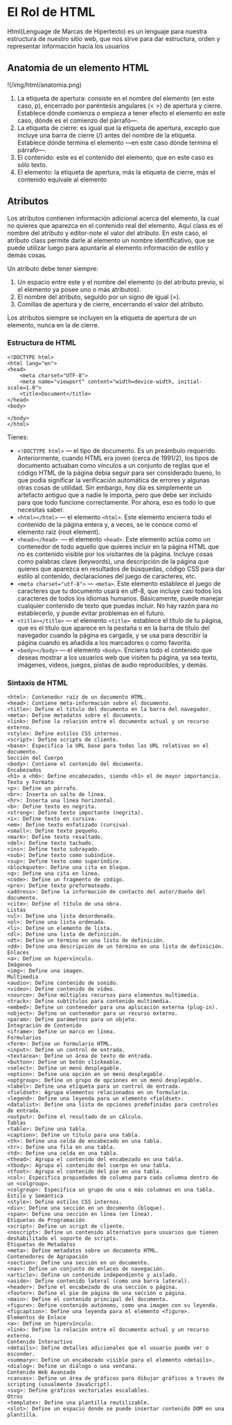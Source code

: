 # El Rol de HTML
Html(Lenguage de Marcas de Hipertexto) es un lenguaje para nuestra estructura de nuestro sitio web, que nos sirve para dar estructura, orden y representar información hacía los usuarios

## Anatomia de un elemento HTML
!(/img/html/anatomia.png)

1. La etiqueta de apertura: consiste en el nombre del elemento (en este caso, p), encerrado por paréntesis angulares (< >) de apertura y cierre. Establece dónde comienza o empieza a tener efecto el elemento  en este caso, dónde es el comienzo del párrafo—.
2. La etiqueta de cierre: es igual que la etiqueta de apertura, excepto que incluye una barra de cierre (/) antes del nombre de la etiqueta. Establece dónde termina el elemento —en este caso dónde termina el párrafo—.
3. El contenido: este es el contenido del elemento, que en este caso es sólo texto.
4. El elemento: la etiqueta de apertura, más la etiqueta de cierre, más el contenido equivale al elemento

## Atributos 

Los atributos contienen información adicional acerca del elemento, la cual no quieres que aparezca en el contenido real del elemento. Aquí class es el nombre del atributo y editor-note el valor del atributo. En este caso, el atributo class permite darle al elemento un nombre identificativo, que se puede utilizar luego para apuntarle al elemento información de estilo y demás cosas.

Un atributo debe tener siempre:

1. Un espacio entre este y el nombre del elemento (o del atributo previo, si el elemento ya posee uno o más atributos).
2. El nombre del atributo, seguido por un signo de igual (=).
3. Comillas de apertura y de cierre, encerrando el valor del atributo.

Los atributos siempre se incluyen en la etiqueta de apertura de un elemento, nunca en la de cierre.

### Estructura de HTML
```
<!DOCTYPE html>
<html lang="en">
<head>
    <meta charset="UTF-8">
    <meta name="viewport" content="width=device-width, initial-scale=1.0">
    <title>Document</title>
</head>
<body>
    
</body>
</html>
```

Tienes:

* `<!DOCTYPE html>` — el tipo de documento. Es un preámbulo requerido. Anteriormente, cuando HTML era joven (cerca de 1991/2), los tipos de documento actuaban como vínculos a un conjunto de reglas que el código HTML de la página debía seguir para ser considerado bueno, lo que podía significar la verificación automática de errores y algunas otras cosas de utilidad. Sin embargo, hoy día es simplemente un artefacto antiguo que a nadie le importa, pero que debe ser incluido para que todo funcione correctamente. Por ahora, eso es todo lo que necesitas saber.
* `<html></html>` — el elemento `<html>`. Este elemento encierra todo el contenido de la página entera y, a veces, se le conoce como el elemento raíz (root element).
* ``<head></head> ``— el elemento ``<head>``. Este elemento actúa como un contenedor de todo aquello que quieres incluir en la página HTML que no es contenido visible por los visitantes de la página. Incluye cosas como palabras clave (keywords), una descripción de la página que quieres que aparezca en resultados de búsquedas, código CSS para dar estilo al contenido, declaraciones del juego de caracteres, etc.
* ``<meta charset="utf-8">`` — ``<meta>``. Este elemento establece el juego de caracteres que tu documento usará en utf-8, que incluye casi todos los caracteres de todos los idiomas humanos. Básicamente, puede manejar cualquier contenido de texto que puedas incluir. No hay razón para no establecerlo, y puede evitar problemas en el futuro.
* ``<title></title>`` — el elemento ``<title> ``establece el título de tu página, que es el título que aparece en la pestaña o en la barra de título del navegador cuando la página es cargada, y se usa para describir la página cuando es añadida a los marcadores o como favorita.
* ``<body></body>`` — el elemento ``<body>``. Encierra todo el contenido que deseas mostrar a los usuarios web que visiten tu página, ya sea texto, imágenes, videos, juegos, pistas de audio reproducibles, y demás.

### Sintaxis de HTML
````<!DOCTYPE>: Define el tipo de documento.
<html>: Contenedor raíz de un documento HTML.
<head>: Contiene meta-información sobre el documento.
<title>: Define el título del documento en la barra del navegador.
<meta>: Define metadatos sobre el documento.
<link>: Define la relación entre el documento actual y un recurso externo.
<style>: Define estilos CSS internos.
<script>: Define scripts de cliente.
<base>: Especifica la URL base para todas las URL relativas en el documento.
Sección del Cuerpo
<body>: Contiene el contenido del documento.
Encabezados
<h1> a <h6>: Define encabezados, siendo <h1> el de mayor importancia.
Texto y Formato
<p>: Define un párrafo.
<br>: Inserta un salto de línea.
<hr>: Inserta una línea horizontal.
<b>: Define texto en negrita.
<strong>: Define texto importante (negrita).
<i>: Define texto en cursiva.
<em>: Define texto enfatizado (cursiva).
<small>: Define texto pequeño.
<mark>: Define texto resaltado.
<del>: Define texto tachado.
<ins>: Define texto subrayado.
<sub>: Define texto como subíndice.
<sup>: Define texto como superíndice.
<blockquote>: Define una cita en bloque.
<q>: Define una cita en línea.
<code>: Define un fragmento de código.
<pre>: Define texto preformateado.
<address>: Define la información de contacto del autor/dueño del documento.
<cite>: Define el título de una obra.
Listas
<ul>: Define una lista desordenada.
<ol>: Define una lista ordenada.
<li>: Define un elemento de lista.
<dl>: Define una lista de definición.
<dt>: Define un término en una lista de definición.
<dd>: Define una descripción de un término en una lista de definición.
Enlaces
<a>: Define un hipervínculo.
Imágenes
<img>: Define una imagen.
Multimedia
<audio>: Define contenido de sonido.
<video>: Define contenido de video.
<source>: Define múltiples recursos para elementos multimedia.
<track>: Define subtítulos para contenido multimedia.
<embed>: Define un contenedor para una aplicación externa (plug-in).
<object>: Define un contenedor para un recurso externo.
<param>: Define parámetros para un objeto.
Integración de Contenido
<iframe>: Define un marco en línea.
Formularios
<form>: Define un formulario HTML.
<input>: Define un control de entrada.
<textarea>: Define un área de texto de entrada.
<button>: Define un botón clickeable.
<select>: Define un menú desplegable.
<option>: Define una opción en un menú desplegable.
<optgroup>: Define un grupo de opciones en un menú desplegable.
<label>: Define una etiqueta para un control de entrada.
<fieldset>: Agrupa elementos relacionados en un formulario.
<legend>: Define una leyenda para un elemento <fieldset>.
<datalist>: Define una lista de opciones predefinidas para controles de entrada.
<output>: Define el resultado de un cálculo.
Tablas
<table>: Define una tabla.
<caption>: Define un título para una tabla.
<th>: Define una celda de encabezado en una tabla.
<tr>: Define una fila en una tabla.
<td>: Define una celda en una tabla.
<thead>: Agrupa el contenido del encabezado en una tabla.
<tbody>: Agrupa el contenido del cuerpo en una tabla.
<tfoot>: Agrupa el contenido del pie en una tabla.
<col>: Especifica propiedades de columna para cada columna dentro de un <colgroup>.
<colgroup>: Especifica un grupo de una o más columnas en una tabla.
Estilo y Semántica
<style>: Define estilos CSS internos.
<div>: Define una sección en un documento (bloque).
<span>: Define una sección en línea (en línea).
Etiquetas de Programación
<script>: Define un script de cliente.
<noscript>: Define un contenido alternativo para usuarios que tienen deshabilitado el soporte de scripts.
Etiquetas de Metadatos
<meta>: Define metadatos sobre un documento HTML.
Contenedores de Agrupación
<section>: Define una sección en un documento.
<nav>: Define un conjunto de enlaces de navegación.
<article>: Define un contenido independiente y aislado.
<aside>: Define contenido lateral (como una barra lateral).
<header>: Define el encabezado de una sección o página.
<footer>: Define el pie de página de una sección o página.
<main>: Define el contenido principal del documento.
<figure>: Define contenido autónomo, como una imagen con su leyenda.
<figcaption>: Define una leyenda para el elemento <figure>.
Elementos de Enlace
<a>: Define un hipervínculo.
<link>: Define la relación entre el documento actual y un recurso externo.
Contenido Interactivo
<details>: Define detalles adicionales que el usuario puede ver o esconder.
<summary>: Define un encabezado visible para el elemento <details>.
<dialog>: Define un diálogo o una ventana.
Contenido Web Avanzado
<canvas>: Define un área de gráficos para dibujar gráficos a través de scripting (usualmente JavaScript).
<svg>: Define gráficos vectoriales escalables.
Otros
<template>: Define una plantilla reutilizable.
<slot>: Define un espacio donde se puede insertar contenido DOM en una plantilla.

````